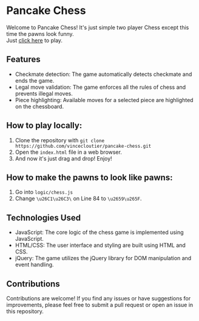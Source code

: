 # Pancake Chess
Welcome to Pancake Chess! It's just simple two player Chess except this time the pawns look funny. <br>
Just [click here](https://vincecloutier.github.io/pancake-chess/ "Pancake Chess") to play.

## Features
- Checkmate detection: The game automatically detects checkmate and ends the game.
- Legal move validation: The game enforces all the rules of chess and prevents illegal moves.
- Piece highlighting: Available moves for a selected piece are highlighted on the chessboard.

## How to play locally:
1. Clone the repository with `git clone https://github.com/vincecloutier/pancake-chess.git`
2. Open the `index.html` file in a web browser.
3. And now it's just drag and drop! Enjoy!

## How to make the pawns to look like pawns:
1. Go into `logic/chess.js`
2. Change `\u26C1\u26C3\` on Line 84 to `\u2659\u265F`.

## Technologies Used
- JavaScript: The core logic of the chess game is implemented using JavaScript.
- HTML/CSS: The user interface and styling are built using HTML and CSS.
- jQuery: The game utilizes the jQuery library for DOM manipulation and event handling.

## Contributions
Contributions are welcome! If you find any issues or have suggestions for improvements, please feel free to submit a pull request or open an issue in this repository.

